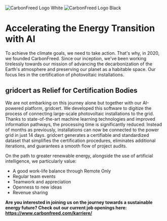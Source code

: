 ![CarbonFreed Logo White](https://github.com/CarbonFreed-AI/.github/assets/2773378/0e9e60b9-0993-46ae-86a2-6c8f99fd2695#gh-dark-mode-only)
![CarbonFreed Logo Black](https://github.com/CarbonFreed-AI/.github/assets/2773378/5619f07d-47fa-4130-9275-f014750e293c#gh-light-mode-only)

# Accelerating the Energy Transition with AI

To achieve the climate goals, we need to take action. That's why, in 2020, we founded CarbonFreed. Since our inception, we've been working tirelessly towards our mission of advancing the decarbonization of the Earth's atmosphere and preserving our planet as a habitable space. Our focus lies in the certification of photovoltaic installations.

## gridcert as Relief for Certification Bodies

We are not embarking on this journey alone but together with our AI-powered platform, gridcert. We developed this software to digitize the process of connecting large-scale photovoltaic installations to the grid. Thanks to state-of-the-art machine learning technologies and improved information pathways, the processing time is significantly reduced: Instead of months as previously, installations can now be connected to the power grid in just 14 days. gridcert generates a certifiable and standardized dataset that simplifies the certification procedures, eliminates additional iterations, and guarantees a smooth flow of project audits.

On the path to greater renewable energy, alongside the use of artificial intelligence, we particularly value:

* A good work-life balance through Remote Only
* Regular team events
* Teamwork and appreciation
* Openness to new ideas
* Revenue sharing

**Are you interested in joining us on the journey towards a sustainable energy future? Check out our current job openings here: https://www.carbonfreed.com/karriere/**
